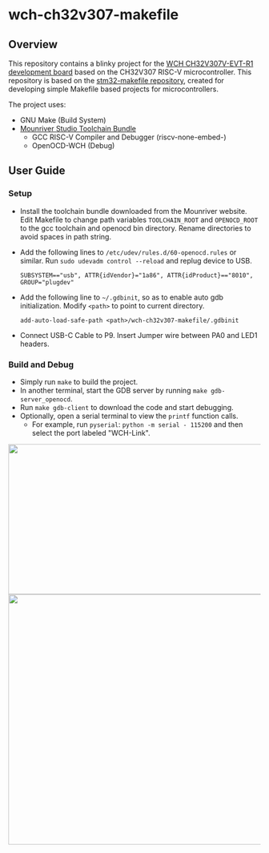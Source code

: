 # wch-ch32v307-makefile

## Overview

This repository contains a blinky project for the [WCH CH32V307V-EVT-R1 development board](https://github.com/openwch/ch32v307) based on the CH32V307 RISC-V microcontroller. 
This repository is based on the [stm32-makefile repository](https://github.com/bbrown1867/stm32-makefile), created for developing simple Makefile based projects for microcontrollers.

The project uses:

* GNU Make (Build System) 
* [Mounriver Studio Toolchain Bundle](http://file.mounriver.com/tools/MRS_Toolchain_Linux_x64_V1.30.tar.xz)
  * GCC RISC-V Compiler and Debugger (riscv-none-embed-)
  * OpenOCD-WCH (Debug)
  
## User Guide

### Setup

* Install the toolchain bundle downloaded from the Mounriver website. Edit Makefile to change path variables `TOOLCHAIN_ROOT` and `OPENOCD_ROOT` to the gcc toolchain and openocd bin directory. Rename directories to avoid spaces in path string. 
* Add the following lines to `/etc/udev/rules.d/60-openocd.rules` or similar. Run `sudo udevadm control --reload` and replug device to USB.
 
    `SUBSYSTEM=="usb", ATTR{idVendor}="1a86", ATTR{idProduct}=="8010", GROUP="plugdev"`
    
* Add the following line to `~/.gdbinit`, so as to enable auto gdb initialization. Modify `<path>` to point to current directory.

    `add-auto-load-safe-path <path>/wch-ch32v307-makefile/.gdbinit`
    
* Connect USB-C Cable to P9. Insert Jumper wire between PA0 and LED1 headers.
    
### Build and Debug

* Simply run `make` to build the project.
* In another terminal, start the GDB server by running `make gdb-server_openocd`.  
* Run `make gdb-client` to download the code and start debugging.
* Optionally, open a serial terminal to view the `printf` function calls.
  * For example, run `pyserial`: `python -m serial - 115200` and then select the port labeled "WCH-Link".

<img src="https://user-images.githubusercontent.com/192318/151754584-6fd61b7c-d893-481f-911f-1fce58c17661.png" width=600 height=300>
<img src="https://user-images.githubusercontent.com/192318/151754587-f8825640-0322-4ca8-8d48-71745b1fd9a1.png" width=600 height=500>

     

